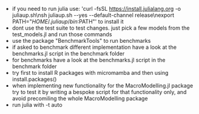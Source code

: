 - if you need to run julia use: 'curl -fsSL https://install.julialang.org -o juliaup.sh\nsh juliaup.sh --yes --default-channel release\nexport PATH="$HOME/.juliaup/bin:$PATH"' to install it
- dont use the test suite to test changes. just pick a few models from the test_models.jl and run those commands
- use the package "BenchmarkTools" to run benchmarks
- if asked to benchmark different implementation have a look at the benchmarks.jl script in the benchmark folder
- for benchmarks have a look at the benchmarks.jl script in the benchmark folder
- try first to install R packages with micromamba and then using install.packages()
- when implementing new functionality for the MacroModelling.jl package try to test it by writing a bespoke script for that functionality only, and avoid precomiling the whole MacroModelling package
- run julia with -t auto